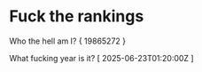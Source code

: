 # Fuck the rankings

Who the hell am I?
{ 19865272 }

What fucking year is it?
[ 2025-06-23T01:20:00Z ]

